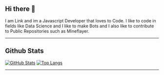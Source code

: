 ## Hi there 👋

I am Link and im a Javascript Developer that loves to Code. I like to code in fields like Data Science and I like to make Bots and I also like to contribute to Public Repositories such as Mineflayer.

---

## Github Stats
[![GitHub Stats](https://github-readme-stats.vercel.app/api?username=link-discord&show_icons=true&theme=tokyonight)]()
[![Top Langs](https://github-readme-stats.vercel.app/api/top-langs?username=link-discord&theme=tokyonight)]()

---
